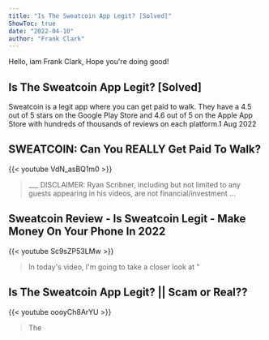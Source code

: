 ```yaml
---
title: "Is The Sweatcoin App Legit? [Solved]"
ShowToc: true 
date: "2022-04-10"
author: "Frank Clark" 
---
```


Hello, iam Frank Clark, Hope you're doing good!
## Is The Sweatcoin App Legit? [Solved]
Sweatcoin is a legit app where you can get paid to walk. They have a 4.5 out of 5 stars on the Google Play Store and 4.6 out of 5 on the Apple App Store with hundreds of thousands of reviews on each platform.1 Aug 2022

## SWEATCOIN: Can You REALLY Get Paid To Walk?
{{< youtube VdN_asBQ1m0 >}}
>___ DISCLAIMER: Ryan Scribner, including but not limited to any guests appearing in his videos, are not financial/investment ...

## Sweatcoin Review - Is Sweatcoin Legit - Make Money On Your Phone In 2022
{{< youtube Sc9sZP53LMw >}}
>In today's video, I'm going to take a closer look at "

## Is The Sweatcoin App Legit? || Scam or Real??
{{< youtube oooyCh8ArYU >}}
>The 

